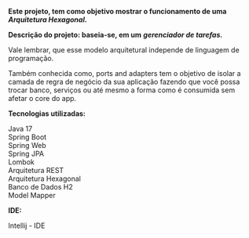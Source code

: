 **Este projeto, tem como objetivo mostrar o funcionamento de uma** ***Arquitetura Hexagonal.***  
  
**Descrição do projeto: baseia-se, em um** ***gerenciador de tarefas.***  
  
Vale lembrar, que esse modelo arquitetural independe de linguagem de programação.  
  
Também conhecida como, ports and adapters tem o objetivo de isolar a camada de regra de negócio da sua aplicação 
fazendo que você possa trocar banco, serviços ou até mesmo a forma como é consumida sem afetar o core do app.

**Tecnologias utilizadas:**
  
Java 17  
Spring Boot  
Spring Web  
Spring JPA  
Lombok  
Arquitetura REST  
Arquitetura Hexagonal  
Banco de Dados H2  
Model Mapper    

**IDE:**
  
Intellij - IDE
  
